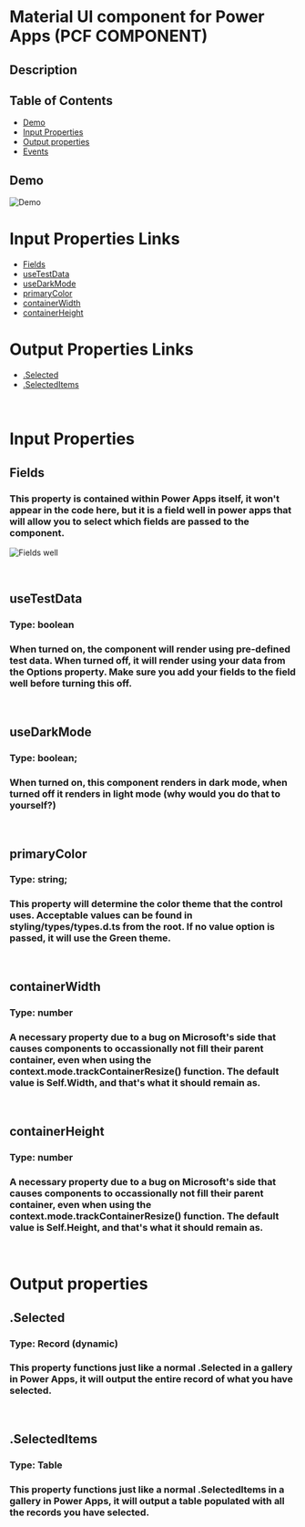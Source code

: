 # Material UI component for Power Apps (PCF COMPONENT)

## Description
###

## Table of Contents

- [Demo](#Demo)
- [Input Properties](#input-properties)
- [Output properties](#output-properties)
- [Events](#events)

## Demo

![Demo](./images/Demo.png)


# Input Properties Links
- [Fields](#fields)
- [useTestData](#usetestdata)
- [useDarkMode](#usedarkmode)
- [primaryColor](#primarycolor)
- [containerWidth](#containerwidth)
- [containerHeight](#containerheight)

# Output Properties Links

- [.Selected](#selected)
- [.SelectedItems](#selecteditems)

<br>

# Input Properties

## Fields 
### This property is contained within Power Apps itself, it won't appear in the code here, but it is a field well in power apps that will allow you to select which fields are passed to the component.

![Fields well](<./images/FieldWell.png>)


<br>

## useTestData
### Type: boolean
### When turned on, the component will render using pre-defined test data. When turned off, it will render using your data from the Options property. Make sure you add your fields to the field well before turning this off. 

<br>

## useDarkMode
### Type: boolean;
### When turned on, this component renders in dark mode, when turned off it renders in light mode (why would you do that to yourself?)

<br>

## primaryColor
### Type: string;
### This property will determine the color theme that the control uses. Acceptable values can be found in styling/types/types.d.ts from the root. If no value option is passed, it will use the Green theme.

<br>

## containerWidth
### Type: number
### A necessary property due to a bug on Microsoft's side that causes components to occassionally not fill their parent container, even when using the context.mode.trackContainerResize() function. The default value is Self.Width, and that's what it should remain as. 

<br>

## containerHeight
### Type: number
### A necessary property due to a bug on Microsoft's side that causes components to occassionally not fill their parent container, even when using the context.mode.trackContainerResize() function. The default value is Self.Height, and that's what it should remain as. 

<br>


# Output properties

## .Selected
### Type: Record (dynamic)
### This property functions just like a normal .Selected in a gallery in Power Apps, it will output the entire record of what you have selected.

<br>


## .SelectedItems
### Type: Table
### This property functions just like a normal .SelectedItems in a gallery in Power Apps, it will output a table populated with all the records you have selected.

<br>




